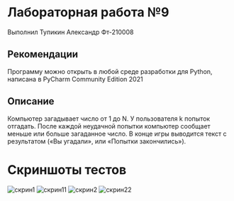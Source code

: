 # Лабораторная работа №9
Выполнил Тупикин Александр Фт-210008
## Рекомендации
Программу можно открыть в любой среде разработки для Python, написана в PyCharm Community Edition 2021
## Описание
Компьютер загадывает число от 1 до N. У пользователя k попыток отгадать. После каждой неудачной попытки компьютер сообщает меньше или больше загаданное число. В конце игры выводится текст с результатом («Вы угадали», или «Попытки закончились»). 
# Скриншоты тестов
![скрин1](https://user-images.githubusercontent.com/49991441/209128505-e72261ec-f622-41d3-9ae5-a03c6133000a.png)
![скрин11](https://user-images.githubusercontent.com/49991441/209128518-e32b9dcf-6491-4a65-a9c0-9855a7bb1557.png)
![скрин2](https://user-images.githubusercontent.com/49991441/209128526-659210b8-7e1f-456a-96f2-0ce2be7e5796.png)
![скрин22](https://user-images.githubusercontent.com/49991441/209128535-fb9af4be-a8a3-4a5a-809d-c66e7326f363.png)
